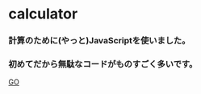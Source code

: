 # calculator
### 計算のために(やっと)JavaScriptを使いました。
### 初めてだから無駄なコードがものすごく多いです。
[GO](https://fugufx.github.io/calculator/)
